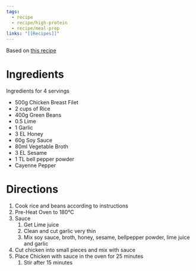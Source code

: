 ```yaml
---
tags:
  - recipe
  - recipe/high-protein
  - recipe/meal-prep
links: "[[Recipes]]"
---
```


Based on [this recipe](https://www.rewe.de/rezepte/haehnchen-bowl-basmati-reis-brechbohnen/)

# Ingredients

Ingredients for 4 servings
- 500g Chicken Breast Filet
- 2 cups of Rice
- 400g Green Beans
- 0.5 Lime
- 1 Garlic
- 3 EL Honey
- 60g Soy Sauce
- 80ml Vegetable Broth
- 3 EL Sesame
- 1 TL bell pepper powder
- Cayenne Pepper

# Directions

1. Cook rice and beans according to instructions
2. Pre-Heat Oven to 180°C
3. Sauce
	1. Get Lime juice
	2. Clean and cut garlic very thin
	3. Mix soy sauce, broth, honey, sesame, bellpepper powder, lime juice and garlic
4. Cut chicken into small pieces and mix with sauce
5. Place Chicken with sauce in the oven for 25 minutes
	1. Stir after 15 minutes
